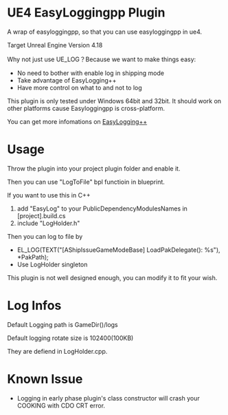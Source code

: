 # UE4 EasyLoggingpp Plugin
A wrap of easyloggingpp, so that you can use easyloggingpp in ue4.

Target Unreal Engine Version 4.18

Why not just use UE_LOG？Because we want to make things easy:

* No need to bother with enable log in shipping mode
* Take advantage of EasyLogging++
* Have more control on what to and not to log

This plugin is only tested under Windows 64bit and 32bit. It should work on other platforms cause Easyloggingpp is cross-platform.

You can get more infomations on [EasyLogging++](https://github.com/muflihun/easyloggingpp)

# Usage

Throw the plugin into your project plugin folder and enable it.

Then you can use "LogToFile" bpl functioin in blueprint.

If you want to use this in C++

1. add "EasyLog" to your PublicDependencyModulesNames in [project].build.cs
2. include "LogHolder.h"

Then you can log to file by

* EL_LOG(TEXT("[AShipIssueGameModeBase] LoadPakDelegate(): %s"), *PakPath);
* Use LogHolder singleton

This plugin is not well designed enough, you can modify it to fit your wish.

# Log Infos

Default Logging path is GameDir()/logs

Default logging rotate size is 102400(100KB)

They are defiend in LogHolder.cpp.


# Known Issue
* Logging in early phase plugin's class constructor will crash your COOKING with CDO CRT error.
